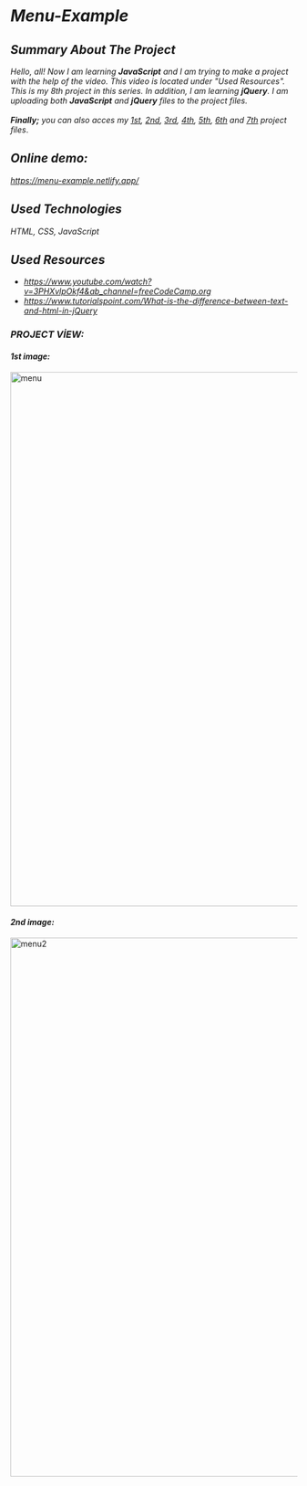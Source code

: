 # *Menu-Example*

## *Summary About The Project*
*Hello, all! 
Now I am learning <b>JavaScript</b> and I am trying to make a project with the help of the video. This video is located under "Used Resources".
This is my 8th project in this series.  In addition, I am learning <b>jQuery</b>. I am uploading both <b>JavaScript</b> and <b>jQuery</b> files to the project files.*<br><br>
*<b>Finally;</b>
you can also acces my [1st](https://github.com/svvlcrkt/Simple-Color-Flipper), [2nd](https://github.com/svvlcrkt/Counter-Example), [3rd](https://github.com/svvlcrkt/Reviews-Example), [4th](https://github.com/svvlcrkt/Responsive-Navbar-Example), [5th](https://github.com/svvlcrkt/Sidebar-Example), [6th](https://github.com/svvlcrkt/Modal-Example) and [7th](https://github.com/svvlcrkt/Questions-and-answers) project files*.

## *Online demo:*
*https://menu-example.netlify.app/*

## *Used Technologies*
*HTML, CSS, JavaScript*

## *Used Resources*
* *https://www.youtube.com/watch?v=3PHXvlpOkf4&ab_channel=freeCodeCamp.org*
* *https://www.tutorialspoint.com/What-is-the-difference-between-text-and-html-in-jQuery*

### *PROJECT VİEW:*

#### *1st image:*
<img width="936" alt="menu" src="https://user-images.githubusercontent.com/63058707/132495021-e4afd77e-2dd0-4120-a2a5-1576c104130c.png">

#### *2nd image:*
<img width="944" alt="menu2" src="https://user-images.githubusercontent.com/63058707/132483923-14b12d93-d9a2-407d-8ec5-24c4e4695155.png">

